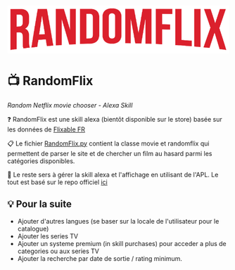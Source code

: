 ![logo](https://raw.githubusercontent.com/Darkpingouin/RandomFlix/master/logo.png)
# :tv: RandomFlix

_Random Netflix movie chooser - Alexa Skill_

:question: RandomFlix est une skill alexa (bientôt disponible sur le store) basée sur les données de [Flixable FR](https://fr.flixable.com/)

:clipboard: Le fichier [RandomFlix.py](https://github.com/Darkpingouin/RandomFlix/blob/master/lambda/RandomFlix.py) contient la classe movie et randomflix qui permettent de parser le site et de chercher un film au hasard parmi les catégories disponibles.

:pushpin: Le reste sers à gérer la skill alexa et l'affichage en utilisant de l'APL. Le tout est basé sur le repo officiel [ici](https://github.com/alexa/skill-sample-python-sauce-boss)

## :bulb: Pour la suite

- Ajouter d'autres langues (se baser sur la locale de l'utilisateur pour le catalogue)
- Ajouter les series TV
- Ajouter un systeme premium (in skill purchases) pour acceder a plus de categories ou aux series TV
- Ajouter la recherche par date de sortie / rating minimum.
